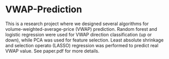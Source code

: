 # VWAP-Prediction
This is a research project where we designed several algorithms for volume-weighted-average-price (VWAP) prediction. Random forest and logistic regression were used for VWAP direction classification (up or down), while PCA was used for feature selection. Least absolute shrinkage and selection operato (LASSO) regression was performed to predict real VWAP value. See paper.pdf for more details.
